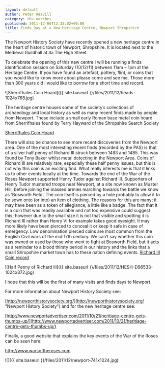 ```yaml
---
layout: default
author: Peter Reavill
category: the-marches
published: 2011-12-06T12:35:02+00:00
title: Finds Day at a New Heritage Centre, Newport Shropshire
---
```


The Newport History Society have recently opened a new heritage centre in the heart of historic town of Newport, Shropshire. It is located next to the Medieval Guildhall at 3a The High Street.

To celebrate the opening of this new centre I will be running a finds identification session on Saturday (10/12/11) between 11am – 1pm at the Heritage Centre. If you have found an artefact, pottery, flint, or coins that you would like to know more about please come and see me. Those more than 300 years old I would like to borrow for a short time and record.

![Sherrifhales Coin Hoard]({{ site.baseurl }}/files/2011/12/heads-1024x768.jpg)

The heritage centre houses some of the society’s collections of archaeology and local history as well as many recent finds made by people from Newport. These include a small early Roman base metal coin hoard from Sherrifhales found by Terry Hayward of the Shropshire Search Society

[Sherrifhales Coin Hoard](http://finds.org.uk/database/artefacts/record/id/266489)

There will also be chance to see more recent discoveries from the Newport area. One of the most interesting recent finds (recorded by the PAS) is that of a silver half penny of Richard III struck between 1483 and 1485. This was found by Tony Baker whilst metal detecting in the Newport Area. Coins of Richard III are relatively rare, especially these half penny issues, but this is not why this coin is an exciting find. What really interests me is that it links us to other events locally at the time. Towards the end of the War of the Roses Newport supported Henry Tudor against Richard III. Supporters of Henry Tudor mustered troops near Newport, at a site now known as Muster Hill, before joining the massed armies marching towards the battle we know as ‘Bosworth Field’. The coin itself is pierced by a hole probably to allow it to be sown onto (or into) an item of clothing. The reasons for this are many; it may have been as a token of allegiance, a little like a badge. The fact that it is a coin that was readily available and not too expensive could suggest this; however due to the small size it is not that visible and spotting it is Richard III rather than Henry VI for example takes good eyesight. It may more likely have been pierced to conceal it or keep it safe in case of emergency. Low denomination pierced coins are most common from the English Civil wars of the mid 17th century. We can’t say whether this coin was owned or used by those who went to fight at Bosworth Field, but it acts as a reminder to a blood thirsty period in our history and the links that a small Shropshire market town has to these nation defining events.
[Richard III Coin record](http://finds.org.uk/database/artefacts/record/id/465358 "Richard III Coin record")

![Half Penny of Richard III]({{ site.baseurl }}/files/2011/12/HESH-D96533-1024x372.jpg)

I hope that this will be the first of many visits and finds days to Newport.

For more information about Newport History Society see:

[http://newporthistorysociety.org/](http://newporthistorysociety.org/ "Newport History Society")
and for the new heritage centre see:

[http://www.newportadvertiser.com/2011/10/21/heritiage-centre-gets-thumbs-up/](http://www.newportadvertiser.com/2011/10/21/heritiage-centre-gets-thumbs-up/)

Finally, a good website that explains the key events of the War of the Roses can be seen here:

http://www.warsoftheroses.com

![]({{ site.baseurl }}/files/2011/12/newport-741x1024.jpg)
